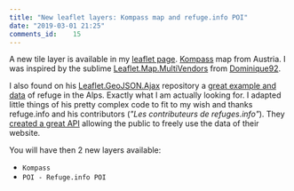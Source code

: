 ```yaml
---
title: "New leaflet layers: Kompass map and refuge.info POI"
date: "2019-03-01 21:25"
comments_id: 	15
---
```


A new tile layer is available in my [leaflet page](/leaflet.html).
[Kompass](https://www.kompass.de/wanderkarte/) map from Austria.
I was inspired by the sublime [Leaflet.Map.MultiVendors](https://dominique92.github.io/MyLeaflet/src/Leaflet.Map.MultiVendors/) from [Dominique92](https://github.com/Dominique92).

I also found on his [Leaflet.GeoJSON.Ajax](https://github.com/Dominique92/Leaflet.GeoJSON.Ajax) repository a [great example and data](https://dominique92.github.io/MyLeaflet/src/Leaflet.GeoJSON.Ajax/) of refuge in the Alps. Exactly what I am actually looking for.
I adapted little things of his pretty complex code to fit to my wish and thanks refuge.info and his contributors (*"Les contributeurs de refuges.info"*). They [created a great API](http://www.refuges.info/api/doc/) allowing the public to freely use the data of their website.

You will have then 2 new layers available:

- `Kompass`
- `POI - Refuge.info POI`
